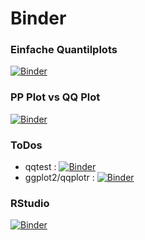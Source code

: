 # Binder

### Einfache Quantilplots
[![Binder](https://mybinder.org/badge_logo.svg)](https://mybinder.org/v2/gh/ml4economics/datavis/HEAD?labpath=jupyter%2F1_einfache_quantilplots.ipynb)

### PP Plot vs QQ Plot 
[![Binder](https://mybinder.org/badge_logo.svg)](https://mybinder.org/v2/gh/ml4economics/datavis/HEAD?labpath=jupyter%2F2_pp_plot_vs_qq_plot.ipynb)

### ToDos
- qqtest : [![Binder](https://mybinder.org/badge_logo.svg)](https://mybinder.org/v2/gh/ml4economics/datavis/HEAD?labpath=jupyter%2Fqqtest.ipynb)
- ggplot2/qqplotr : [![Binder](https://mybinder.org/badge_logo.svg)](https://mybinder.org/v2/gh/ml4economics/datavis/HEAD?labpath=jupyter%2Fqqplotr.ipynb)

### RStudio
[![Binder](http://mybinder.org/badge_logo.svg)](https://mybinder.org/v2/gh/ml4economics/datavis/HEAD?urlpath=rstudio)
